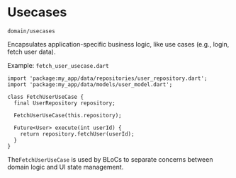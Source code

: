 # Usecases

`domain/usecases`

Encapsulates application-specific business logic, like use cases (e.g., login, fetch user data).

Example: `fetch_user_usecase.dart`

```
import 'package:my_app/data/repositories/user_repository.dart';
import 'package:my_app/data/models/user_model.dart';

class FetchUserUseCase {
  final UserRepository repository;

  FetchUserUseCase(this.repository);

  Future<User> execute(int userId) {
    return repository.fetchUser(userId);
  }
}
```

The`FetchUserUseCase` is used by BLoCs to separate concerns between domain logic and UI state management.
